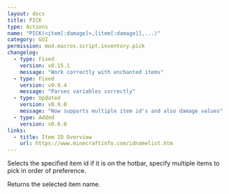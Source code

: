 ```yaml
---
layout: docs
title: PICK
type: Actions
name: "PICK(<item[:damage]>,[item[:damage]],...)"
category: GUI
permission: mod.macros.script.inventory.pick
changelog:
  - type: Fixed
    version: v0.15.1
    message: "Work correctly with enchanted items"
  - type: Fixed
    version: v0.9.4
    message: "Parses variables correctly"
  - type: Updated
    version: v0.9.0
    message: "Now supports multiple item id's and also damage values"
  - type: Added
    version: v0.6.0
links:
  - title: Item ID Overview
    url: https://www.minecraftinfo.com/idnamelist.htm
---
```

Selects the specified item id if it is on the hotbar, specify multiple items to pick in order of preference.

Returns the selected item name.
